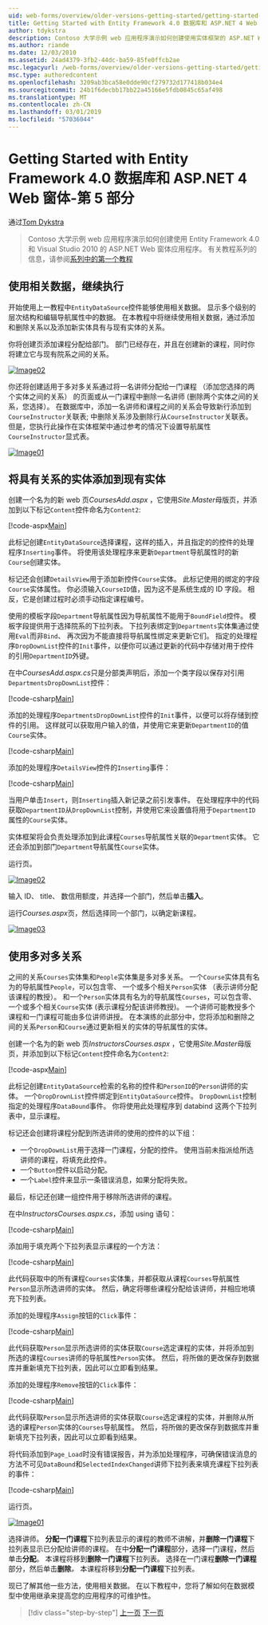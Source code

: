 ```yaml
---
uid: web-forms/overview/older-versions-getting-started/getting-started-with-ef/the-entity-framework-and-aspnet-getting-started-part-5
title: Getting Started with Entity Framework 4.0 数据库和 ASP.NET 4 Web 窗体-第 5 部分 |Microsoft Docs
author: tdykstra
description: Contoso 大学示例 web 应用程序演示如何创建使用实体框架的 ASP.NET Web 窗体应用程序。 示例应用程序是...
ms.author: riande
ms.date: 12/03/2010
ms.assetid: 24ad4379-3fb2-44dc-ba59-85fe0ffcb2ae
msc.legacyurl: /web-forms/overview/older-versions-getting-started/getting-started-with-ef/the-entity-framework-and-aspnet-getting-started-part-5
msc.type: authoredcontent
ms.openlocfilehash: 3209ab3bca58e0dde90cf279732d177418b034e4
ms.sourcegitcommit: 24b1f6decbb17bb22a45166e5fdb0845c65af498
ms.translationtype: MT
ms.contentlocale: zh-CN
ms.lasthandoff: 03/01/2019
ms.locfileid: "57036044"
---
```

<a name="getting-started-with-entity-framework-40-database-first-and-aspnet-4-web-forms---part-5"></a>Getting Started with Entity Framework 4.0 数据库和 ASP.NET 4 Web 窗体-第 5 部分
====================
通过[Tom Dykstra](https://github.com/tdykstra)

> Contoso 大学示例 web 应用程序演示如何创建使用 Entity Framework 4.0 和 Visual Studio 2010 的 ASP.NET Web 窗体应用程序。 有关教程系列的信息，请参阅[系列中的第一个教程](the-entity-framework-and-aspnet-getting-started-part-1.md)


## <a name="working-with-related-data-continued"></a>使用相关数据，继续执行

开始使用上一教程中`EntityDataSource`控件能够使用相关数据。 显示多个级别的层次结构和编辑导航属性中的数据。 在本教程中将继续使用相关数据，通过添加和删除关系以及添加新实体具有与现有实体的关系。

你将创建页添加课程分配给部门。 部门已经存在，并且在创建新的课程，同时你将建立它与现有院系之间的关系。

[![Image02](the-entity-framework-and-aspnet-getting-started-part-5/_static/image2.png)](the-entity-framework-and-aspnet-getting-started-part-5/_static/image1.png)

你还将创建适用于多对多关系通过将一名讲师分配给一门课程 （添加您选择的两个实体之间的关系） 的页面或从一门课程中删除一名讲师 (删除两个实体之间的关系，您选择）。 在数据库中，添加一名讲师和课程之间的关系会导致新行添加到`CourseInstructor`关联表; 中删除关系涉及删除行从`CourseInstructor`关联表。 但是，您执行此操作在实体框架中通过参考的情况下设置导航属性`CourseInstructor`显式表。

[![Image01](the-entity-framework-and-aspnet-getting-started-part-5/_static/image4.png)](the-entity-framework-and-aspnet-getting-started-part-5/_static/image3.png)

## <a name="adding-an-entity-with-a-relationship-to-an-existing-entity"></a>将具有关系的实体添加到现有实体

创建一个名为的新 web 页*CoursesAdd.aspx* ，它使用*Site.Master*母版页，并添加到以下标记`Content`控件命名为`Content2`:

[!code-aspx[Main](the-entity-framework-and-aspnet-getting-started-part-5/samples/sample1.aspx)]

此标记创建`EntityDataSource`选择课程，这样的插入，并且指定的的控件的处理程序`Inserting`事件。 将使用该处理程序来更新`Department`导航属性时的新`Course`创建实体。

标记还会创建`DetailsView`用于添加新控件`Course`实体。 此标记使用的绑定的字段`Course`实体属性。 你必须输入`CourseID`值，因为这不是系统生成的 ID 字段。 相反，它是创建过程时必须手动指定课程编号。

使用的模板字段`Department`导航属性因为导航属性不能用于`BoundField`控件。 模板字段提供用于选择院系的下拉列表。 下拉列表绑定到`Departments`实体集通过使用`Eval`而非`Bind`、 再次因为不能直接将导航属性绑定来更新它们。 指定的处理程序`DropDownList`控件的`Init`事件，以便你可以通过更新的代码中存储对用于控件的引用`DepartmentID`外键。

在中*CoursesAdd.aspx.cs*只是分部类声明后，添加一个类字段以保存对引用`DepartmentsDropDownList`控件：

[!code-csharp[Main](the-entity-framework-and-aspnet-getting-started-part-5/samples/sample2.cs)]

添加的处理程序`DepartmentsDropDownList`控件的`Init`事件，以便可以将存储到控件的引用。 这样就可以获取用户输入的值，并使用它来更新`DepartmentID`的值`Course`实体。

[!code-csharp[Main](the-entity-framework-and-aspnet-getting-started-part-5/samples/sample3.cs)]

添加的处理程序`DetailsView`控件的`Inserting`事件：

[!code-csharp[Main](the-entity-framework-and-aspnet-getting-started-part-5/samples/sample4.cs)]

当用户单击`Insert`，则`Inserting`插入新记录之前引发事件。 在处理程序中的代码获取`DepartmentID`从`DropDownList`控制，并使用它来设置值将用于`DepartmentID`属性的`Course`实体。

实体框架将会负责处理添加到此课程`Courses`导航属性关联的`Department`实体。 它还会添加到部门`Department`导航属性`Course`实体。

运行页。

[![Image02](the-entity-framework-and-aspnet-getting-started-part-5/_static/image6.png)](the-entity-framework-and-aspnet-getting-started-part-5/_static/image5.png)

输入 ID、 title、 数信用额度，并选择一个部门，然后单击**插入**。

运行*Courses.aspx*页，然后选择同一个部门，以确定新课程。

[![Image03](the-entity-framework-and-aspnet-getting-started-part-5/_static/image8.png)](the-entity-framework-and-aspnet-getting-started-part-5/_static/image7.png)

## <a name="working-with-many-to-many-relationships"></a>使用多对多关系

之间的关系`Courses`实体集和`People`实体集是多对多关系。 一个`Course`实体具有名为的导航属性`People`，可以包含零、 一个或多个相关`Person`实体 （表示讲师分配该课程的教授）。 和一个`Person`实体具有名为的导航属性`Courses`，可以包含零、 一个或多个相关`Course`实体 (表示课程分配该讲师教授)。 一个讲师可能教授多个课程和一门课程可能由多位讲师讲授。 在本演练的此部分中，您将添加和删除之间的关系`Person`和`Course`通过更新相关的实体的导航属性的实体。

创建一个名为的新 web 页*InstructorsCourses.aspx* ，它使用*Site.Master*母版页，并添加到以下标记`Content`控件命名为`Content2`:

[!code-aspx[Main](the-entity-framework-and-aspnet-getting-started-part-5/samples/sample5.aspx)]

此标记创建`EntityDataSource`检索的名称的控件和`PersonID`的`Person`讲师的实体。 一个`DropDrownList`控件绑定到`EntityDataSource`控件。 `DropDownList`控制指定的处理程序`DataBound`事件。 你将使用此处理程序到 databind 这两个下拉列表中，显示课程。

标记还会创建将课程分配到所选讲师的使用的控件的以下组：

- 一个`DropDownList`用于选择一门课程，分配的控件。 使用当前未指派给所选讲师的课程，将填充此控件。
- 一个`Button`控件以启动分配。
- 一个`Label`控件来显示一条错误消息，如果分配将失败。

最后，标记还创建一组控件用于移除所选讲师的课程。

在中*InstructorsCourses.aspx.cs*，添加 using 语句：

[!code-csharp[Main](the-entity-framework-and-aspnet-getting-started-part-5/samples/sample6.cs)]

添加用于填充两个下拉列表显示课程的一个方法：

[!code-csharp[Main](the-entity-framework-and-aspnet-getting-started-part-5/samples/sample7.cs)]

此代码获取中的所有课程`Courses`实体集，并都获取从课程`Courses`导航属性`Person`显示所选讲师的实体。 然后，确定将哪些课程分配给该讲师，并相应地填充下拉列表。

添加的处理程序`Assign`按钮的`Click`事件：

[!code-csharp[Main](the-entity-framework-and-aspnet-getting-started-part-5/samples/sample8.cs)]

此代码获取`Person`显示所选讲师的实体获取`Course`选定课程的实体，并将添加到所选的课程`Courses`讲师的导航属性`Person`实体。 然后，将所做的更改保存到数据库并重新填充下拉列表，因此可以立即看到结果。

添加的处理程序`Remove`按钮的`Click`事件：

[!code-csharp[Main](the-entity-framework-and-aspnet-getting-started-part-5/samples/sample9.cs)]

此代码获取`Person`显示所选讲师的实体获取`Course`选定课程的实体，并删除从所选的课程`Person`实体的`Courses`导航属性。 然后，将所做的更改保存到数据库并重新填充下拉列表，因此可以立即看到结果。

将代码添加到`Page_Load`时没有错误报告，并为添加处理程序，可确保错误消息的方法不可见`DataBound`和`SelectedIndexChanged`讲师下拉列表来填充课程下拉列表的事件：

[!code-csharp[Main](the-entity-framework-and-aspnet-getting-started-part-5/samples/sample10.cs)]

运行页。

[![Image01](the-entity-framework-and-aspnet-getting-started-part-5/_static/image10.png)](the-entity-framework-and-aspnet-getting-started-part-5/_static/image9.png)

选择讲师。 <strong>分配一门课程</strong>下拉列表显示的课程的教师不讲解，并<strong>删除一门课程</strong>下拉列表显示已分配给讲师的课程。 在中<strong>分配一门课程</strong>部分，选择一门课程，然后单击<strong>分配</strong>。 本课程将移到<strong>删除一门课程</strong>下拉列表。 选择在一门课程<strong>删除一门课程</strong>部分，然后单击<strong>删除</strong><em>。</em> 本课程将移到<strong>分配一门课程</strong>下拉列表。

现已了解其他一些方法，使用相关数据。 在以下教程中，您将了解如何在数据模型中使用继承来提高您的应用程序的可维护性。

> [!div class="step-by-step"]
> [上一页](the-entity-framework-and-aspnet-getting-started-part-4.md)
> [下一页](the-entity-framework-and-aspnet-getting-started-part-6.md)
